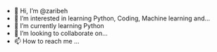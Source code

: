 - 👋 Hi, I’m @zaribeh
- 👀 I’m interested in learning Python, Coding, Machine learning and...
- 🌱 I’m currently learning Python
-  💞️ I’m looking to collaborate on...
- 📫 How to reach me ...

<!---
zaribeh/zaribeh is a ✨ special ✨ repository because its `README.md` (this file) appears on your GitHub profile.
You can click the Preview link to take a look at your changes.
--->

